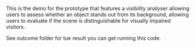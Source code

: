 This is the demo for the prototype that features a visibility analyser allowing users to assess whether an object stands out from its background, allowing users to evaluate if the scene is distinguishable for visually impaired visitors.

See outcome folder for tue result you can get running this code.